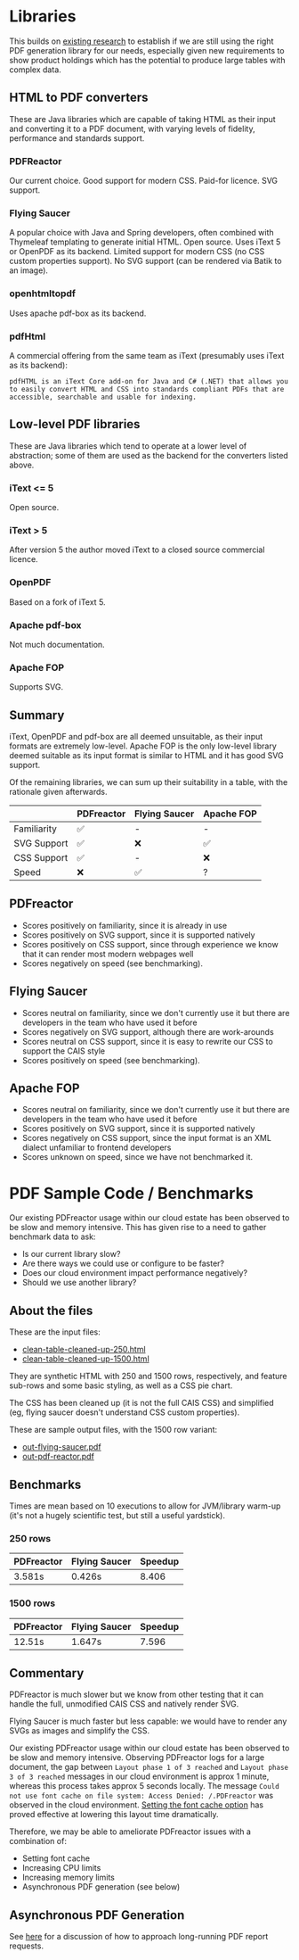 # Libraries

This builds on [existing research](https://caisgroup.atlassian.net/wiki/spaces/StructuredSolutions/pages/4183490614/PDF+Generation) to establish if we are still using the right PDF generation library for our needs, especially given new requirements to show product holdings which has the potential to produce large tables with complex data.

## HTML to PDF converters

These are Java libraries which are capable of taking HTML as their input and converting it to a PDF document, with varying levels of fidelity, performance and standards support.

### PDFReactor

Our current choice. Good support for modern CSS. Paid-for licence. SVG support.

### Flying Saucer

A popular choice with Java and Spring developers, often combined with Thymeleaf templating to generate initial HTML. Open source. Uses iText 5 or OpenPDF as its backend. Limited support for modern CSS (no CSS custom properties support). No SVG support (can be rendered via Batik to an image).

### openhtmltopdf

Uses apache pdf-box as its backend.

### pdfHtml

A commercial offering from the same team as iText (presumably uses iText as its backend):

`pdfHTML is an iText Core add-on for Java and C# (.NET) that allows you to easily convert HTML and CSS into standards compliant PDFs that are accessible, searchable and usable for indexing.
`

## Low-level PDF libraries

These are Java libraries which tend to operate at a lower level of abstraction; some of them are used as the backend for the converters listed above.

### iText <= 5

Open source.

### iText > 5

After version 5 the author moved iText to a closed source commercial licence.

### OpenPDF

Based on a fork of iText 5.

### Apache pdf-box

Not much documentation.

### Apache FOP

Supports SVG.

## Summary

iText, OpenPDF and pdf-box are all deemed unsuitable, as their input formats are extremely low-level. Apache FOP is the only low-level library deemed suitable as its input format is similar to HTML and it has good SVG support.

Of the remaining libraries, we can sum up their suitability in a table, with the rationale given afterwards.

|             | PDFreactor | Flying Saucer | Apache FOP |
|-------------|------------|---------------|------------|
| Familiarity  | ✅          | -             | -          |
| SVG Support | ✅          | ❌             | ✅          |          
| CSS Support | ✅          | -             | ❌          |
| Speed       | ❌          | ✅             | ?          |

## PDFreactor
- Scores positively on familiarity, since it is already in use
- Scores positively on SVG support, since it is supported natively
- Scores positively on CSS support, since through experience we know that it can render most modern webpages well
- Scores negatively on speed (see benchmarking).
## Flying Saucer
- Scores neutral on familiarity, since we don't currently use it but there are developers in the team who have used it before
- Scores negatively on SVG support, although there are work-arounds
- Scores neutral on CSS support, since it is easy to rewrite our CSS to support the CAIS style
- Scores positively on speed (see benchmarking).

## Apache FOP
- Scores neutral on familiarity, since we don't currently use it but there are developers in the team who have used it before
- Scores positively on SVG support, since it is supported natively
- Scores negatively on CSS support, since the input format is an XML dialect unfamiliar to frontend developers
- Scores unknown on speed, since we have not benchmarked it.

# PDF Sample Code / Benchmarks

Our existing PDFreactor usage within our cloud estate has been observed to be slow and memory intensive. This has given rise to a need to gather benchmark data to ask:

- Is our current library slow?
- Are there ways we could use or configure to be faster?
- Does our cloud environment impact performance negatively?
- Should we use another library?

## About the files

These are the input files:

- [clean-table-cleaned-up-250.html](resources/clean-table-cleaned-up-250.html)
- [clean-table-cleaned-up-1500.html](resources/clean-table-cleaned-up-1500.html)

They are synthetic HTML with 250 and 1500 rows, respectively, and feature sub-rows and some basic styling, as well as a CSS pie chart.

The CSS has been cleaned up (it is not the full CAIS CSS) and simplified (eg, flying saucer doesn't understand CSS custom properties).

These are sample output files, with the 1500 row variant:

- [out-flying-saucer.pdf](test-flying-saucer/out-flying-saucer.pdf)
- [out-pdf-reactor.pdf](test-pdfreactor/out-pdf-reactor.pdf)

## Benchmarks

Times are mean based on 10 executions to allow for JVM/library warm-up (it's not a hugely scientific test, but still a useful yardstick).

### 250 rows

| PDFreactor | Flying Saucer | Speedup |
|------------|---------------|---------|
| 3.581s     | 0.426s        | 8.406   |

### 1500 rows

| PDFreactor | Flying Saucer | Speedup |
|------------|---------------|---------|
| 12.51s     | 1.647s        | 7.596   |

## Commentary

PDFreactor is much slower but we know from other testing that it can handle the full, unmodified CAIS CSS and natively render SVG.

Flying Saucer is much faster but less capable: we would have to render any SVGs as images and simplify the CSS.

Our existing PDFreactor usage within our cloud estate has been observed to be slow and memory intensive. Observing PDFreactor logs for a large document, the gap between `Layout phase 1 of 3 reached` and `Layout phase 3 of 3 reached` messages in our cloud environment is approx 1 minute, whereas this process takes approx 5 seconds locally. The message `Could not use font cache on file system: Access Denied: /.PDFreactor` was observed in the cloud environment. [Setting the font cache option](https://github.com/cais-group/structured-products/pull/307/files) has proved effective at lowering this layout time dramatically.

Therefore, we may be able to ameliorate PDFreactor issues with a combination of:
- Setting font cache
- Increasing CPU limits
- Increasing memory limits
- Asynchronous PDF generation (see below)

## Asynchronous PDF Generation

See [here](doc/async-use-cases.md) for a discussion of how to approach long-running PDF report requests.
